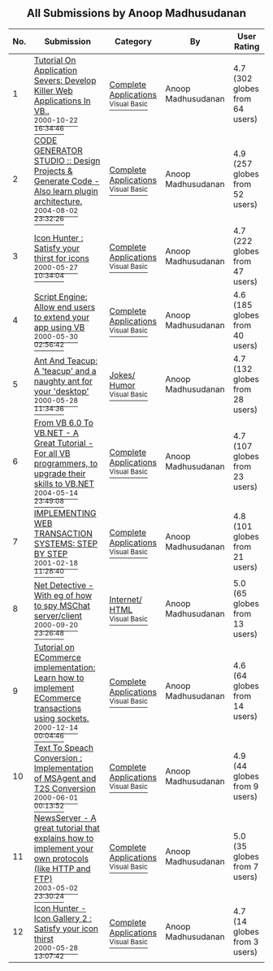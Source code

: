 ﻿<div align="center">

## All Submissions by Anoop Madhusudanan

</div>

No.  | Submission | Category | By   | User Rating
---- | ---------- | -------- | ---- | -----------
1 | [Tutorial On Application Severs: Develop Killer Web Applications In VB\.\.<br /><sup>2000-10-22 16:34:46</sup>](https://github.com/Planet-Source-Code/anoop-madhusudanan-tutorial-on-application-severs-develop-killer-web-applications-in-vb__1-12237) | [Complete Applications<br /><sup>Visual Basic</sup>](../ByCategory/complete-applications__1-27.md) | Anoop Madhusudanan | 4.7 (302 globes from 64 users)
2 | [CODE GENERATOR STUDIO :: Design Projects & Generate Code \- Also learn plugin architecture\.<br /><sup>2004-08-02 23:32:26</sup>](https://github.com/Planet-Source-Code/anoop-madhusudanan-code-generator-studio-design-projects-generate-code-also-learn-plugin-a__1-55425) | [Complete Applications<br /><sup>Visual Basic</sup>](../ByCategory/complete-applications__1-27.md) | Anoop Madhusudanan | 4.9 (257 globes from 52 users)
3 | [Icon Hunter : Satisfy your thirst for icons<br /><sup>2000-05-27 10:34:04</sup>](https://github.com/Planet-Source-Code/anoop-madhusudanan-icon-hunter-satisfy-your-thirst-for-icons__1-8406) | [Complete Applications<br /><sup>Visual Basic</sup>](../ByCategory/complete-applications__1-27.md) | Anoop Madhusudanan | 4.7 (222 globes from 47 users)
4 | [Script Engine: Allow end users to extend your app using VB<br /><sup>2000-05-30 02:56:42</sup>](https://github.com/Planet-Source-Code/anoop-madhusudanan-script-engine-allow-end-users-to-extend-your-app-using-vb__1-8451) | [Complete Applications<br /><sup>Visual Basic</sup>](../ByCategory/complete-applications__1-27.md) | Anoop Madhusudanan | 4.6 (185 globes from 40 users)
5 | [Ant And Teacup: A 'teacup' and a naughty ant for your 'desktop'<br /><sup>2000-05-28 11:34:36</sup>](https://github.com/Planet-Source-Code/anoop-madhusudanan-ant-and-teacup-a-teacup-and-a-naughty-ant-for-your-desktop__1-8420) | [Jokes/ Humor<br /><sup>Visual Basic</sup>](../ByCategory/jokes-humor__1-40.md) | Anoop Madhusudanan | 4.7 (132 globes from 28 users)
6 | [From VB 6\.0 To VB\.NET \- A Great Tutorial \- For all VB programmers, to upgrade their skills to VB\.NET<br /><sup>2004-05-14 23:49:08</sup>](https://github.com/Planet-Source-Code/anoop-madhusudanan-from-vb-6-0-to-vb-net-a-great-tutorial-for-all-vb-programmers-to-upgrad__1-53789) | [Complete Applications<br /><sup>Visual Basic</sup>](../ByCategory/complete-applications__1-27.md) | Anoop Madhusudanan | 4.7 (107 globes from 23 users)
7 | [IMPLEMENTING WEB TRANSACTION SYSTEMS: STEP BY STEP<br /><sup>2001-02-18 11:28:40</sup>](https://github.com/Planet-Source-Code/anoop-madhusudanan-implementing-web-transaction-systems-step-by-step__1-21117) | [Complete Applications<br /><sup>Visual Basic</sup>](../ByCategory/complete-applications__1-27.md) | Anoop Madhusudanan | 4.8 (101 globes from 21 users)
8 | [Net Detective \- With eg of how to spy MSChat server/client<br /><sup>2000-09-20 23:26:48</sup>](https://github.com/Planet-Source-Code/anoop-madhusudanan-net-detective-with-eg-of-how-to-spy-mschat-server-client__1-11572) | [Internet/ HTML<br /><sup>Visual Basic</sup>](../ByCategory/internet-html__1-34.md) | Anoop Madhusudanan | 5.0 (65 globes from 13 users)
9 | [Tutorial on ECommerce implementation: Learn how to implement ECommerce transactions using sockets\.<br /><sup>2000-12-14 00:04:46</sup>](https://github.com/Planet-Source-Code/anoop-madhusudanan-tutorial-on-ecommerce-implementation-learn-how-to-implement-ecommerce-t__1-13586) | [Complete Applications<br /><sup>Visual Basic</sup>](../ByCategory/complete-applications__1-27.md) | Anoop Madhusudanan | 4.6 (64 globes from 14 users)
10 | [Text To Speach Conversion : Implementation of MSAgent and T2S Conversion<br /><sup>2000-06-01 00:13:52</sup>](https://github.com/Planet-Source-Code/anoop-madhusudanan-text-to-speach-conversion-implementation-of-msagent-and-t2s-conversion__1-8498) | [Complete Applications<br /><sup>Visual Basic</sup>](../ByCategory/complete-applications__1-27.md) | Anoop Madhusudanan | 4.9 (44 globes from 9 users)
11 | [NewsServer \- A great tutorial that explains how to implement your own protocols \(like HTTP and FTP\)<br /><sup>2003-05-02 23:30:24</sup>](https://github.com/Planet-Source-Code/anoop-madhusudanan-newsserver-a-great-tutorial-that-explains-how-to-implement-your-own-pro__1-45203) | [Complete Applications<br /><sup>Visual Basic</sup>](../ByCategory/complete-applications__1-27.md) | Anoop Madhusudanan | 5.0 (35 globes from 7 users)
12 | [Icon Hunter \- Icon Gallery 2 : Satisfy your icon thirst<br /><sup>2000-05-28 13:07:42</sup>](https://github.com/Planet-Source-Code/anoop-madhusudanan-icon-hunter-icon-gallery-2-satisfy-your-icon-thirst__1-8474) | [Complete Applications<br /><sup>Visual Basic</sup>](../ByCategory/complete-applications__1-27.md) | Anoop Madhusudanan | 4.7 (14 globes from 3 users)
